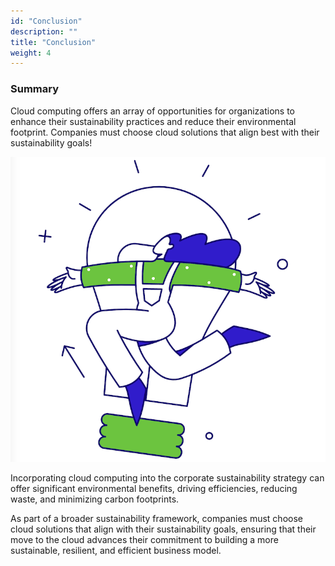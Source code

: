 ```yaml
---
id: "Conclusion"
description: ""
title: "Conclusion"
weight: 4
---
```


### Summary

Cloud computing offers an array of opportunities for organizations to enhance their sustainability practices and reduce their environmental footprint. Companies must choose cloud solutions that align best with their sustainability goals!


![image](sec3-sub2-unit4-sus101-con.png)

Incorporating cloud computing into the corporate sustainability strategy can offer significant environmental benefits, driving efficiencies, reducing waste, and minimizing carbon footprints.

As part of a broader sustainability framework, companies must choose cloud solutions that align with their sustainability goals, ensuring that their move to the cloud advances their commitment to building a more sustainable, resilient, and efficient business model.
